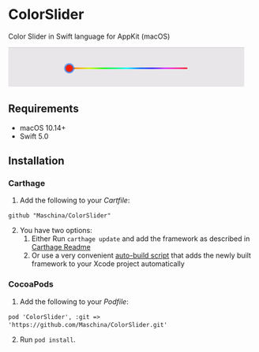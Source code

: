 # ColorSlider
Color Slider in Swift language for AppKit (macOS)

![Color Slider demo](Screenanimation.gif)


## Requirements

* macOS 10.14+
* Swift 5.0

## Installation

### Carthage

1. Add the following to your *Cartfile*:

```
github "Maschina/ColorSlider"
```
2. You have two options:
    1. Either Run `carthage update` and add the framework as described in [Carthage Readme](https://github.com/Carthage/Carthage#adding-frameworks-to-an-application)
    2. Or use a very convenient [auto-build script](https://github.com/k-lpmg/xcode-build-script-for-carthage) that adds the newly built framework to your Xcode project automatically

### CocoaPods

1. Add the following to your *Podfile*:

```
pod 'ColorSlider', :git => 'https://github.com/Maschina/ColorSlider.git'
```

2. Run `pod install`.
